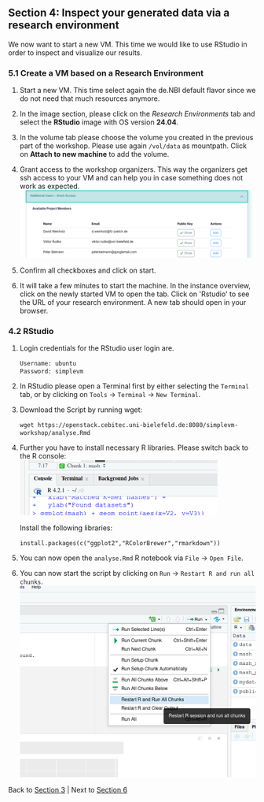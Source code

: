 ## Section 4: Inspect your generated data via a research environment

We now want to start a new VM. This time we would like to use RStudio 
in order to inspect and visualize our results.

### 5.1 Create a VM based on a Research Environment

1. Start a new VM. This time select again the de.NBI default flavor since
   we do not need that much resources anymore.

2. In the image section, please click on the *Research Environments* tab 
   and select the **RStudio** image with OS version **24.04**.
   
3. In the volume tab please choose the volume you created
   in the previous part of the workshop.
   Please use again `/vol/data` as mountpath. Click on **Attach to new machine** to add the volume.

4. Grant access to the workshop organizers.
   This way the organizers get ssh access to your VM and can help you in case
   something does not work as expected.
   ![](figures/grantAccess.png)

5. Confirm all checkboxes and click on start.

6. It will take a few minutes to start the machine. In the instance overview, click on the newly started VM to open the tab.
   Click on 'Rstudio' to see the URL of your research environment. A new tab should open in your browser.

### 4.2 RStudio

1. Login credentials for the RStudio user login are.
   ```
   Username: ubuntu  
   Password: simplevm
   ```

2. In RStudio please open a Terminal first by either selecting the `Terminal` tab, or by clicking on
   `Tools` -> `Terminal` -> `New Terminal`.

3. Download the Script by running wget:
   ```
   wget https://openstack.cebitec.uni-bielefeld.de:8080/simplevm-workshop/analyse.Rmd
   ```   
   
4. Further you have to install necessary R libraries. Please switch back
   to the R console:
   ![](figures/rconsole.png)
   
   Install the following libraries: 
   ```
   install.packages(c("ggplot2","RColorBrewer","rmarkdown"))
   ```
5. You can now open the `analyse.Rmd` R notebook via `File` -> `Open File`.

6. You can now start the script by clicking on `Run` -> `Restart R and run all chunks`.
  ![](figures/runRScript.png)

Back to [Section 3](part3.md) | Next to [Section 6](part51.md)
